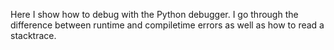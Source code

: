 Here I show how to debug with the Python debugger. I go through the difference between runtime and compiletime errors as well as how to read a stacktrace.